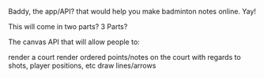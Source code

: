 Baddy, the app/API? that would help you make badminton notes online. Yay!

This will come in two parts? 3 Parts?

The canvas API that will allow people to:

render a court
render ordered points/notes on the court with regards to shots, player positions, etc
draw lines/arrows